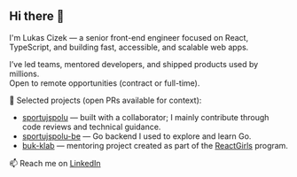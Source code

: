 ## Hi there 👋

I'm Lukas Cizek — a senior front-end engineer focused on React, TypeScript, and building fast, accessible, and scalable web apps.

I’ve led teams, mentored developers, and shipped products used by millions.  
Open to remote opportunities (contract or full-time).

📌 Selected projects (open PRs available for context):
- [sportujspolu](https://github.com/GLObus303/sportujspolu) — built with a collaborator; I mainly contribute through code reviews and technical guidance.
- [sportujspolu-be](https://github.com/GLObus303/sportujspolu-be) — Go backend I used to explore and learn Go.
- [buk-klab](https://github.com/eliskavo/buk-klab) — mentoring project created as part of the [ReactGirls](https://reactgirls.com/) program.

📫 Reach me on [LinkedIn](https://www.linkedin.com/in/lukascizek/)
